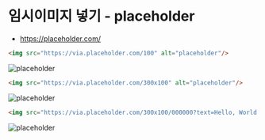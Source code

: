 # 임시이미지 넣기 - placeholder
- https://placeholder.com/

```html
<img src="https://via.placeholder.com/100" alt="placeholder"/>
```
<img src="https://via.placeholder.com/100" alt="placeholder"/>

```html
<img src="https://via.placeholder.com/300x100" alt="placeholder"/>
```
<img src="https://via.placeholder.com/300x100" alt="placeholder"/>

```html
<img src="https://via.placeholder.com/300x100/000000?text=Hello, World!" alt="placeholder"/>
```
<img src="https://via.placeholder.com/300x100/000000?text=Hello, World!" alt="placeholder"/>
